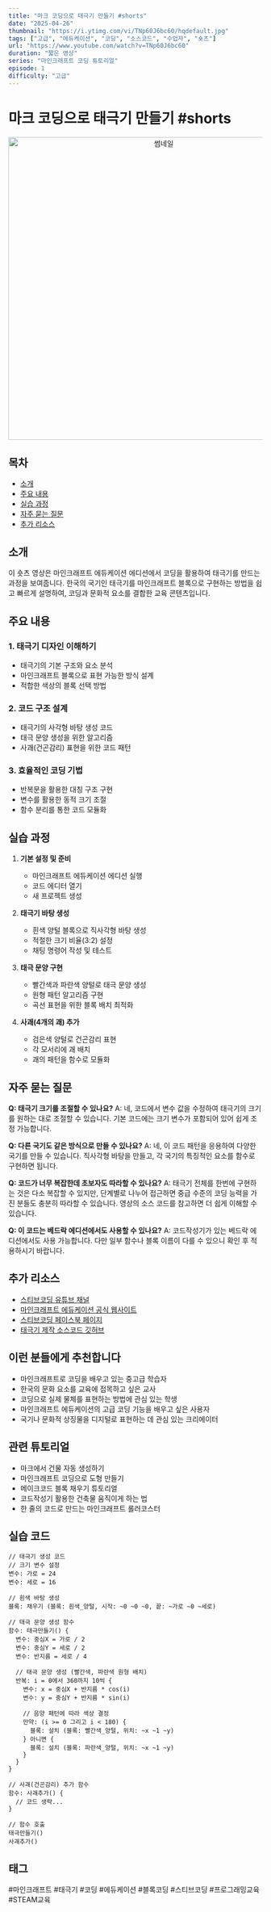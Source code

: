 ```yaml
---
title: "마크 코딩으로 태극기 만들기 #shorts"
date: "2025-04-26"
thumbnail: "https://i.ytimg.com/vi/TNp60J6bc60/hqdefault.jpg"
tags: ["고급", "에듀케이션", "코딩", "소스코드", "수업자", "숏츠"]
url: "https://www.youtube.com/watch?v=TNp60J6bc60"
duration: "짧은 영상"
series: "마인크래프트 코딩 튜토리얼"
episode: 1
difficulty: "고급"
---
```


# 마크 코딩으로 태극기 만들기 #shorts

<div align="center">
<img src="https://i.ytimg.com/vi/TNp60J6bc60/hqdefault.jpg" alt="썸네일" width="600"/>
</div>

## 목차
- [소개](#소개)
- [주요 내용](#주요-내용)
- [실습 과정](#실습-과정)
- [자주 묻는 질문](#자주-묻는-질문)
- [추가 리소스](#추가-리소스)

## 소개
이 숏츠 영상은 마인크래프트 에듀케이션 에디션에서 코딩을 활용하여 태극기를 만드는 과정을 보여줍니다. 한국의 국기인 태극기를 마인크래프트 블록으로 구현하는 방법을 쉽고 빠르게 설명하여, 코딩과 문화적 요소를 결합한 교육 콘텐츠입니다.

## 주요 내용

### 1. 태극기 디자인 이해하기
- 태극기의 기본 구조와 요소 분석
- 마인크래프트 블록으로 표현 가능한 방식 설계
- 적합한 색상의 블록 선택 방법

### 2. 코드 구조 설계
- 태극기의 사각형 바탕 생성 코드
- 태극 문양 생성을 위한 알고리즘
- 사괘(건곤감리) 표현을 위한 코드 패턴

### 3. 효율적인 코딩 기법
- 반복문을 활용한 대칭 구조 구현
- 변수를 활용한 동적 크기 조절
- 함수 분리를 통한 코드 모듈화

## 실습 과정

1. **기본 설정 및 준비**
   - 마인크래프트 에듀케이션 에디션 실행
   - 코드 에디터 열기
   - 새 프로젝트 생성

2. **태극기 바탕 생성**
   - 흰색 양털 블록으로 직사각형 바탕 생성
   - 적절한 크기 비율(3:2) 설정
   - 채팅 명령어 작성 및 테스트

3. **태극 문양 구현**
   - 빨간색과 파란색 양털로 태극 문양 생성
   - 원형 패턴 알고리즘 구현
   - 곡선 표현을 위한 블록 배치 최적화

4. **사괘(4개의 괘) 추가**
   - 검은색 양털로 건곤감리 표현
   - 각 모서리에 괘 배치
   - 괘의 패턴을 함수로 모듈화

## 자주 묻는 질문

**Q: 태극기 크기를 조절할 수 있나요?**
A: 네, 코드에서 변수 값을 수정하여 태극기의 크기를 원하는 대로 조절할 수 있습니다. 기본 코드에는 크기 변수가 포함되어 있어 쉽게 조정 가능합니다.

**Q: 다른 국기도 같은 방식으로 만들 수 있나요?**
A: 네, 이 코드 패턴을 응용하여 다양한 국기를 만들 수 있습니다. 직사각형 바탕을 만들고, 각 국기의 특징적인 요소를 함수로 구현하면 됩니다.

**Q: 코드가 너무 복잡한데 초보자도 따라할 수 있나요?**
A: 태극기 전체를 한번에 구현하는 것은 다소 복잡할 수 있지만, 단계별로 나누어 접근하면 중급 수준의 코딩 능력을 가진 분들도 충분히 따라할 수 있습니다. 영상의 소스 코드를 참고하면 더 쉽게 이해할 수 있습니다.

**Q: 이 코드는 베드락 에디션에서도 사용할 수 있나요?**
A: 코드작성기가 있는 베드락 에디션에서도 사용 가능합니다. 다만 일부 함수나 블록 이름이 다를 수 있으니 확인 후 적용하시기 바랍니다.

## 추가 리소스
- [스티브코딩 유튜브 채널](https://www.youtube.com/channel/UCW9Vay9IIIwb9sZWVzNUvQ)
- [마인크래프트 에듀케이션 공식 웹사이트](https://education.minecraft.net/)
- [스티브코딩 페이스북 페이지](https://www.facebook.com/stvcoding/)
- [태극기 제작 소스코드 깃허브](https://github.com/stevecoding/minecraft-education)

## 이런 분들에게 추천합니다
- 마인크래프트로 코딩을 배우고 있는 중고급 학습자
- 한국의 문화 요소를 교육에 접목하고 싶은 교사
- 코딩으로 실제 물체를 표현하는 방법에 관심 있는 학생
- 마인크래프트 에듀케이션의 고급 코딩 기능을 배우고 싶은 사용자
- 국기나 문화적 상징물을 디지털로 표현하는 데 관심 있는 크리에이터

## 관련 튜토리얼
- 마크에서 건물 자동 생성하기
- 마인크래프트 코딩으로 도형 만들기
- 메이크코드 블록 채우기 튜토리얼
- 코드작성기 활용한 건축물 움직이게 하는 법
- 한 줄의 코드로 만드는 마인크래프트 롤러코스터

## 실습 코드
```
// 태극기 생성 코드
// 크기 변수 설정
변수: 가로 = 24
변수: 세로 = 16

// 흰색 바탕 생성
블록: 채우기 (블록: 흰색_양털, 시작: ~0 ~0 ~0, 끝: ~가로 ~0 ~세로)

// 태극 문양 생성 함수
함수: 태극만들기() {
  변수: 중심X = 가로 / 2
  변수: 중심Y = 세로 / 2
  변수: 반지름 = 세로 / 4
  
  // 태극 문양 생성 (빨간색, 파란색 원형 배치)
  반복: i = 0에서 360까지 10씩 {
    변수: x = 중심X + 반지름 * cos(i)
    변수: y = 중심Y + 반지름 * sin(i)
    
    // 음양 패턴에 따라 색상 결정
    만약: (i >= 0 그리고 i < 180) {
      블록: 설치 (블록: 빨간색_양털, 위치: ~x ~1 ~y)
    } 아니면 {
      블록: 설치 (블록: 파란색_양털, 위치: ~x ~1 ~y)
    }
  }
}

// 사괘(건곤감리) 추가 함수
함수: 사괘추가() {
  // 코드 생략...
}

// 함수 호출
태극만들기()
사괘추가()
```

## 태그
#마인크래프트 #태극기 #코딩 #에듀케이션 #블록코딩 #스티브코딩 #프로그래밍교육 #STEAM교육
